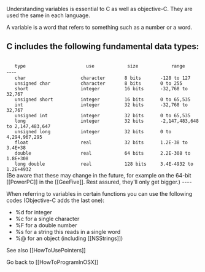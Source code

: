 Understanding variables is essential to C as well as objective-C.  They are used the same in each language.

A variable is a word that refers to something such as a number or a word.

 C includes the following fundamental data types: 
----
<code>
   type                      use            size            range
</code>
----
<code>
   char                    character       8 bits       -128 to 127
   unsigned char           character       8 bits       0 to 255
   short                   integer         16 bits      -32,768 to 32,767
   unsigned short          integer         16 bits      0 to 65,535
   int                     integer         32 bits      -32,768 to 32,767
   unsigned int            integer         32 bits      0 to 65,535
   long                    integer         32 bits      -2,147,483,648 to 2,147,483,647
   unsigned long           integer         32 bits      0 to 4,294,967,295
   float                   real            32 bits      1.2E-38 to 3.4E+38
   double                  real            64 bits      2.2E-308 to 1.8E+308
   long double             real            128 bits     3.4E-4932 to 1.2E+4932
</code>
(Be aware that these may change in the future, for example on the 64-bit [[PowerPC]] in the [[GeeFive]]. Rest assured, they'll only get bigger.)
----

When referring to variables in certain functions you can use the following codes (Objective-C adds the last one):
     
* %d for integer         
* %c for a single character         
* %F for a double number          
* %s for a string this reads in a single word
* %@ for an object (including [[NSStrings]])


See also [[HowToUsePointers]]

Go back to [[HowToProgramInOSX]]